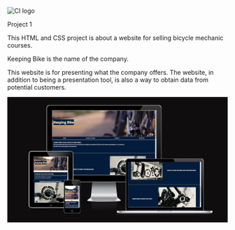 ![CI logo](https://codeinstitute.s3.amazonaws.com/fullstack/ci_logo_small.png)

Project 1

This HTML and CSS project is about a website for selling bicycle mechanic courses.  

Keeping Bike is the name of the company.  

This website is for presenting what the company offers. The website, in addition to being a presentation tool, is also a way to obtain data from potential customers.  


![Amiresponsivesite](assets/images/Screenshot%202025-01-10%20085054.png)